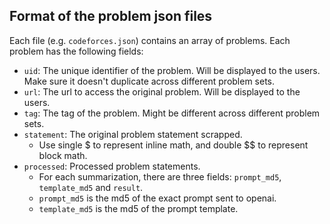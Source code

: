 ## Format of the problem json files

Each file (e.g. `codeforces.json`) contains an array of problems. Each problem has the following fields:

- `uid`: The unique identifier of the problem. Will be displayed to the users. Make sure it doesn't duplicate across different problem sets.
- `url`: The url to access the original problem. Will be displayed to the users.
- `tag`: The tag of the problem. Might be different across different problem sets.
- `statement`: The original problem statement scrapped.
  - Use single $ to represent inline math, and double $$ to represent block math.
- `processed`: Processed problem statements.
  - For each summarization, there are three fields: `prompt_md5`, `template_md5` and `result`.
  - `prompt_md5` is the md5 of the exact prompt sent to openai.
  - `template_md5` is the md5 of the prompt template.